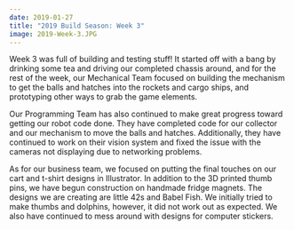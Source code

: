 ```yaml
---
date: 2019-01-27
title: "2019 Build Season: Week 3"
image: 2019-Week-3.JPG
---
```


Week 3 was full of building and testing stuff! It started off with a bang by drinking some tea and driving our completed chassis around, and for the rest of the week, our Mechanical Team focused on building the mechanism to get the balls and hatches into the rockets and cargo ships, and prototyping other ways to grab the game elements.

Our Programming Team has also continued to make great progress toward getting our robot code done. They have completed code for our collector and our mechanism to move the balls and hatches. Additionally, they have continued to work on their vision system and fixed the issue with the cameras not displaying due to networking problems.

As for our business team, we focused on putting the final touches on our cart and t-shirt designs in Illustrator. In addition to the 3D printed thumb pins, we have begun construction on handmade fridge magnets. The designs we are creating are little 42s and Babel Fish. We initially tried to make thumbs and dolphins, however, it did not work out as expected. We also have continued to mess around with designs for computer stickers.
